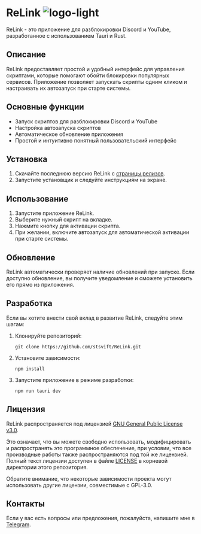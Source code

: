 # ReLink ![logo-light](https://github.com/user-attachments/assets/db2b38fb-5d95-415c-899e-a13e1455121d)

ReLink - это приложение для разблокировки Discord и YouTube, разработанное с использованием Tauri и Rust.

## Описание

ReLink предоставляет простой и удобный интерфейс для управления скриптами, которые помогают обойти блокировки популярных сервисов. Приложение позволяет запускать скрипты одним кликом и настраивать их автозапуск при старте системы.

## Основные функции

- Запуск скриптов для разблокировки Discord и YouTube
- Настройка автозапуска скриптов
- Автоматическое обновление приложения
- Простой и интуитивно понятный пользовательский интерфейс

## Установка

1. Скачайте последнюю версию ReLink с [страницы релизов](https://github.com/stsvift/ReLink/releases).
2. Запустите установщик и следуйте инструкциям на экране.

## Использование

1. Запустите приложение ReLink.
2. Выберите нужный скрипт на вкладке.
3. Нажмите кнопку для активации скрипта.
4. При желании, включите автозапуск для автоматической активации при старте системы.

## Обновление

ReLink автоматически проверяет наличие обновлений при запуске. Если доступно обновление, вы получите уведомление и сможете установить его прямо из приложения.

## Разработка

Если вы хотите внести свой вклад в развитие ReLink, следуйте этим шагам:

1. Клонируйте репозиторий:
   ```
   git clone https://github.com/stsvift/ReLink.git
   ```
2. Установите зависимости:
   ```
   npm install
   ```
3. Запустите приложение в режиме разработки:
   ```
   npm run tauri dev
   ```

## Лицензия

ReLink распространяется под лицензией [GNU General Public License v3.0](LICENSE).

Это означает, что вы можете свободно использовать, модифицировать и распространять это программное обеспечение, при условии, что все производные работы также распространяются под той же лицензией. Полный текст лицензии доступен в файле [LICENSE](LICENSE) в корневой директории этого репозитория.

Обратите внимание, что некоторые зависимости проекта могут использовать другие лицензии, совместимые с GPL-3.0.

## Контакты

Если у вас есть вопросы или предложения, пожалуйста, напишите мне в [Telegram](https://t.me/stepansvift).
